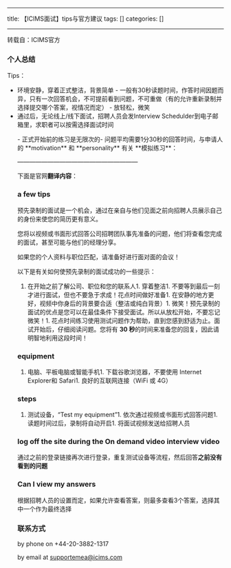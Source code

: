 
--- 
title:  【ICIMS面试】tips与官方建议 
tags: []
categories: [] 

---
转载自：ICIMS官方 

### 个人总结

Tips：
-  环境安静，穿着正式整洁，背景简单 -  一般有30秒读题时间，作答时间因题而异，只有一次回答机会，不可提前看到问题，不可重做（有的允许重新录制并选择提交哪个答案，视情况而定） -  放轻松，微笑 <li> 通过后，无论线上/线下面试，招聘人员会发Interview Schedulder到电子邮箱里，求职者可以按需选择面试时间 
  <ul>- 正式开始前的练习是无限次的- 问题平均需要1分30秒的回答时间，与申请人的 **motivation** 和 **personality** 有关
**模拟练习**：

————————————————————

下面是官网**翻译内容**：

### a few tips

预先录制的面试是一个机会，通过在亲自与他们见面之前向招聘人员展示自己的身份来使您的简历更有意义。

您将以视频或书面形式回答公司招聘团队事先准备的问题，他们将查看您完成的面试，甚至可能与他们的经理分享。

如果您的个人资料与职位匹配，请准备好进行面对面的会议！

以下是有关如何使预先录制的面试成功的一些提示：
1. 在开始之前了解公司、职位和您的联系人1. 穿着整洁1. 不要等到最后一刻才进行面试，但也不要急于求成！花点时间做好准备1. 在安静的地方更好，视频中你身后的背景要合适（整洁或纯白背景）1. 微笑！预先录制的面试的优点是您可以在最佳条件下接受面试。所以从放松开始，不要忘记微笑！1. 花点时间练习使用测试问题作为帮助，直到您感到舒适为止。面试开始后，仔细阅读问题。您将有 **30 秒**的时间来准备您的回复，因此请明智地利用这段时间！
### equipment
1. 电脑、平板电脑或智能手机1. 下载谷歌浏览器，不要使用 Internet Explorer和 Safari1. 良好的互联网连接（WiFi 或 4G）
### steps
1. 测试设备，“Test my equipment”1. 依次通过视频或书面形式回答问题1. 读题时间过后，录制将自动开启1. 将面试视频发送给招聘人员
### log off the site during the On demand video interview video

通过之前的登录链接再次进行登录，重复测试设备等流程，然后回答**之前没有看到的问题**

### Can I view my answers

根据招聘人员的设置而定，如果允许查看答案，则最多查看3个答案，选择其中一个作为最终选择

### 联系方式

by phone on +44-20-3882-1317

by email at supportemea@icims.com

